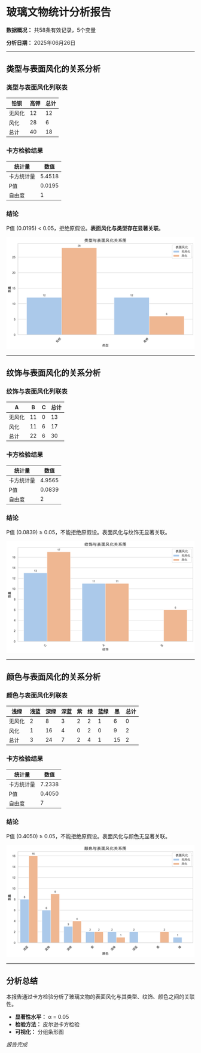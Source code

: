 # 玻璃文物统计分析报告

**数据概况：** 共58条有效记录，5个变量

**分析日期：** 2025年06月26日

---


## 类型与表面风化的关系分析


### 类型与表面风化列联表

| 铅钡 | 高钾 | 总计 |
|---|---|---|
| 无风化 | 12 | 12 | 24 |
| 风化 | 28 | 6 | 34 |
| 总计 | 40 | 18 | 58 |


### 卡方检验结果

| 统计量 | 数值 |
|--------|------|
| 卡方统计量 | 5.4518 |
| P值 | 0.0195 |
| 自由度 | 1 |

### 结论

P值 (0.0195) < 0.05，拒绝原假设。**表面风化与类型存在显著关联**。

![类型与表面风化关系图](表面风化_vs_类型.png)

---


## 纹饰与表面风化的关系分析


### 纹饰与表面风化列联表

| A | B | C | 总计 |
|---|---|---|---|
| 无风化 | 11 | 0 | 13 | 24 |
| 风化 | 11 | 6 | 17 | 34 |
| 总计 | 22 | 6 | 30 | 58 |


### 卡方检验结果

| 统计量 | 数值 |
|--------|------|
| 卡方统计量 | 4.9565 |
| P值 | 0.0839 |
| 自由度 | 2 |

### 结论

P值 (0.0839) ≥ 0.05，不能拒绝原假设。表面风化与纹饰无显著关联。

![纹饰与表面风化关系图](表面风化_vs_纹饰.png)

---


## 颜色与表面风化的关系分析


### 颜色与表面风化列联表

| 浅绿 | 浅蓝 | 深绿 | 深蓝 | 紫 | 绿 | 蓝绿 | 黑 | 总计 |
|---|---|---|---|---|---|---|---|---|
| 无风化 | 2 | 8 | 3 | 2 | 2 | 1 | 6 | 0 | 24 |
| 风化 | 1 | 16 | 4 | 0 | 2 | 0 | 9 | 2 | 34 |
| 总计 | 3 | 24 | 7 | 2 | 4 | 1 | 15 | 2 | 58 |


### 卡方检验结果

| 统计量 | 数值 |
|--------|------|
| 卡方统计量 | 7.2338 |
| P值 | 0.4050 |
| 自由度 | 7 |

### 结论

P值 (0.4050) ≥ 0.05，不能拒绝原假设。表面风化与颜色无显著关联。

![颜色与表面风化关系图](表面风化_vs_颜色.png)

---

## 分析总结

本报告通过卡方检验分析了玻璃文物的表面风化与其类型、纹饰、颜色之间的关联性。

- **显著性水平：** α = 0.05
- **检验方法：** 皮尔逊卡方检验
- **可视化：** 分组条形图

*报告完成*
